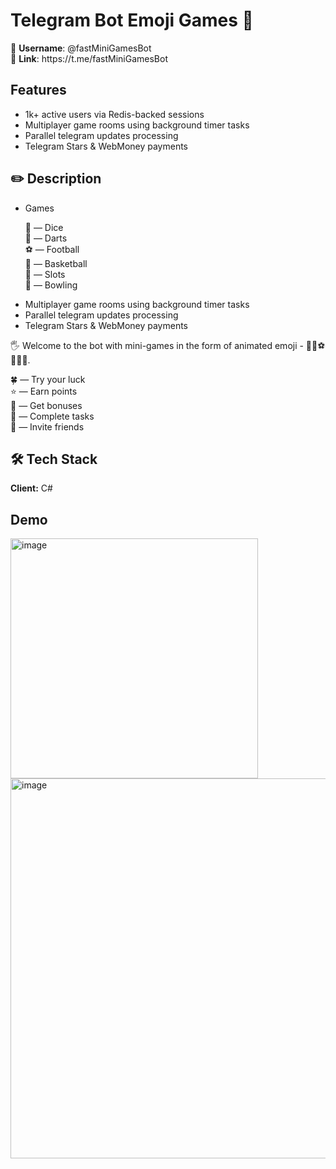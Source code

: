 # Telegram Bot Emoji Games 🚀

<p>
  <span style="font-weight: 400;">🤖 <strong>Username</strong>: @fastMiniGamesBot
    <br />🔗 <strong>Link</strong>: https://t.me/fastMiniGamesBot</span>
</p>

## Features

<ul>
  <li style="font-weight: 400;" aria-level="2"><span style="font-weight: 400;">1k+ active users via Redis-backed sessions</span></li>
  <li style="font-weight: 400;" aria-level="2"><span style="font-weight: 400;">Multiplayer game rooms using background timer tasks</span></li>
  <li style="font-weight: 400;" aria-level="2"><span style="font-weight: 400;">Parallel telegram updates processing</span></li>
  <li style="font-weight: 400;" aria-level="2"><span style="font-weight: 400;">Telegram Stars &amp; WebMoney payments</span></li>
</ul>

## ✏️ Description

<ul>
  <li style="font-weight: 400;" aria-level="2"><span style="font-weight: 400;">Games</span></li>
  <p>🎲 &mdash; Dice<br />🎯 &mdash; Darts<br />⚽️ &mdash; Football<br />🏀 &mdash; Basketball<br />🎰 &mdash; Slots<br />🎳 &mdash; Bowling</p>
  <li style="font-weight: 400;" aria-level="2"><span style="font-weight: 400;">Multiplayer game rooms using background timer tasks</span></li>
  <li style="font-weight: 400;" aria-level="2"><span style="font-weight: 400;">Parallel telegram updates processing</span></li>
  <li style="font-weight: 400;" aria-level="2"><span style="font-weight: 400;">Telegram Stars &amp; WebMoney payments</span></li>
</ul>

<p>🖐 Welcome to the bot with mini-games in the form of animated emoji - 🎲🎯⚽️🏀🎰🎳.</p>
<p>🍀 &mdash; Try your luck<br />⭐️ &mdash; Earn points<br />🎁 &mdash; Get bonuses<br />💼 &mdash; Complete tasks<br />👫 &mdash; Invite friends</p>

## 🛠 Tech Stack

**Client:** C#

## Demo

<img width="396" height="384" alt="image" src="https://github.com/user-attachments/assets/2f2d3a8f-4865-4f86-b7f8-2ceabe431999" />
<img width="842" height="608" alt="image" src="https://github.com/user-attachments/assets/3426cad9-fec9-4d5c-9227-2896c14f06f4" />

